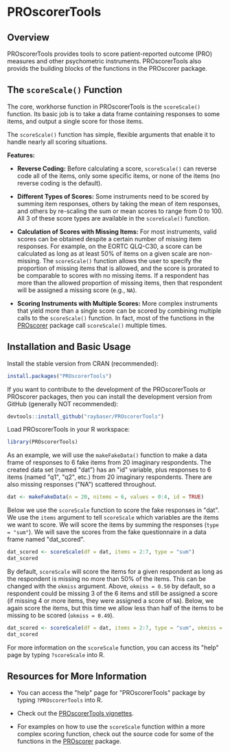 
<!-- README.md is generated from README.Rmd. Please edit that file -->
PROscorerTools
==============

Overview
--------

PROscorerTools provides tools to score patient-reported outcome (PRO) measures and other psychometric instruments. PROscorerTools also provids the building blocks of the functions in the PROscorer package.

The `scoreScale()` Function
---------------------------

The core, workhorse function in PROscorerTools is the `scoreScale()` function. Its basic job is to take a data frame containing responses to some items, and output a single score for those items.

The `scoreScale()` function has simple, flexible arguments that enable it to handle nearly all scoring situations.

**Features:**

-   **Reverse Coding:** Before calculating a score, `scoreScale()` can reverse code all of the items, only some specific items, or none of the items (no reverse coding is the default).

-   **Different Types of Scores:** Some instruments need to be scored by summing item responses, others by taking the mean of item responses, and others by re-scaling the sum or mean scores to range from 0 to 100. All 3 of these score types are available in the `scoreScale()` function.

-   **Calculation of Scores with Missing Items:** For most instruments, valid scores can be obtained despite a certain number of missing item responses. For example, on the EORTC QLQ-C30, a score can be calculated as long as at least 50% of items on a given scale are non-missing. The `scoreScale()` function allows the user to specify the proportion of missing items that is allowed, and the score is prorated to be comparable to scores with no missing items. If a respondent has more than the allowed proportion of missing items, then that respondent will be assigned a missing score (e.g., `NA`).

-   **Scoring Instruments with Multiple Scores:** More complex instruments that yield more than a single score can be scored by combining multiple calls to the `scoreScale()` function. In fact, most of the functions in the [PROscorer](https://CRAN.R-project.org/package=PROscorer) package call `scoreScale()` multiple times.

Installation and Basic Usage
----------------------------

Install the stable version from CRAN (recommended):

``` r
install.packages("PROscorerTools")
```

If you want to contribute to the development of the PROscorerTools or PROscorer packages, then you can install the development version from GitHub (generally NOT recommended):

``` r
devtools::install_github("raybaser/PROscorerTools")
```

Load PROscorerTools in your R workspace:

``` r
library(PROscorerTools)
```

As an example, we will use the `makeFakeData()` function to make a data frame of responses to 6 fake items from 20 imaginary respondents. The created data set (named "dat") has an "id" variable, plus responses to 6 items (named "q1", "q2", etc.) from 20 imaginary respondents. There are also missing responses ("NA") scattered throughout.

``` r
dat <- makeFakeData(n = 20, nitems = 6, values = 0:4, id = TRUE)
```

Below we use the `scoreScale` function to score the fake responses in "dat". We use the `items` argument to tell `scoreScale` which variables are the items we want to score. We will score the items by summing the responses (`type = "sum"`). We will save the scores from the fake questionnaire in a data frame named "dat\_scored".

``` r
dat_scored <- scoreScale(df = dat, items = 2:7, type = "sum")
dat_scored
```

By default, `scoreScale` will score the items for a given respondent as long as the respondent is missing no more than 50% of the items. This can be changed with the `okmiss` argument. Above, `okmiss = 0.50` by default, so a respondent could be missing 3 of the 6 items and still be assigned a score (if missing 4 or more items, they were assigned a score of `NA`). Below, we again score the items, but this time we allow less than half of the items to be missing to be scored (`okmiss = 0.49`).

``` r
dat_scored <- scoreScale(df = dat, items = 2:7, type = "sum", okmiss = 0.49)
dat_scored
```

For more information on the `scoreScale` function, you can access its "help" page by typing `?scoreScale` into R.

Resources for More Information
------------------------------

-   You can access the "help" page for "PROscorerTools" package by typing `?PROscorerTools` into R.

-   Check out the [PROscorerTools vignettes](https://CRAN.R-project.org/package=PROscorerTools).

-   For examples on how to use the `scoreScale` function within a more complex scoring function, check out the source code for some of the functions in the [PROscorer](https://CRAN.R-project.org/package=PROscorer) package.
